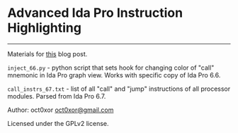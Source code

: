 # Advanced Ida Pro Instruction Highlighting

-----

Materials for [this](http://oct0xor.github.io/2017/05/03/ida_coloring/) blog post.

`inject_66.py` - python script that sets hook for changing color of "call" mnemonic in Ida Pro graph view. Works with specific copy of Ida Pro 6.6.

`call_instrs_67.txt` - list of all "call" and "jump" instructions of all processor modules. Parsed from Ida Pro 6.7.

Author: oct0xor <oct0xor@gmail.com>

Licensed under the GPLv2 license.